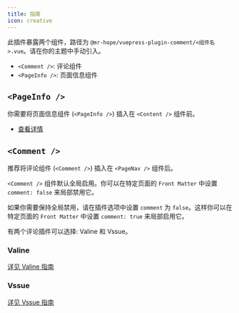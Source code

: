 ```yaml
---
title: 指南
icon: creative
---
```


此插件暴露两个组件，路径为 `@mr-hope/vuepress-plugin-comment/<组件名>.vue`。请在你的主题中手动引入。

- `<Comment />`: 评论组件
- `<PageInfo />`: 页面信息组件

## `<PageInfo />`

你需要将页面信息组件 (`<PageInfo />`) 插入在 `<Content />` 组件前。

- [查看详情](page-info.md)

## `<Comment />`

推荐将评论组件 (`<Comment />`) 插入在 `<PageNav />` 组件后。

`<Comment />` 组件默认全局启用。你可以在特定页面的 `Front Matter` 中设置 `comment: false` 来局部禁用它。

如果你需要保持全局禁用，请在插件选项中设置 `comment` 为 `false`。这样你可以在特定页面的 `Front Matter` 中设置 `comment: true` 来局部启用它。

有两个评论插件可以选择: Valine 和 Vssue。

### Valine

[详见 Valine 指南](valine.md)

### Vssue

[详见 Vssue 指南](vssue.md)

